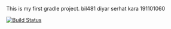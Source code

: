 This is my first gradle project.
bil481
diyar serhat kara
191101060

[![Build Status](https://app.travis-ci.com/DiyarKara/bil481Hw.svg?branch=main)](https://app.travis-ci.com/DiyarKara/bil481Hw)